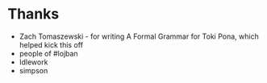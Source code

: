 # Thanks

- Zach Tomaszewski - for writing A Formal Grammar for Toki Pona, which helped kick this off
- people of #lojban
- ldlework
- simpson
